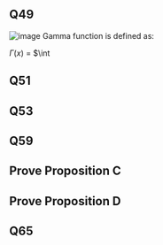 ## Q49
![image](https://github.com/user-attachments/assets/1d81edde-a15b-48e4-9308-2a1d8b244af4)
  Gamma function is defined as:
  
  $\Gamma(x)$ = $\int
## Q51


## Q53

## Q59

## Prove Proposition C

## Prove Proposition D

## Q65
